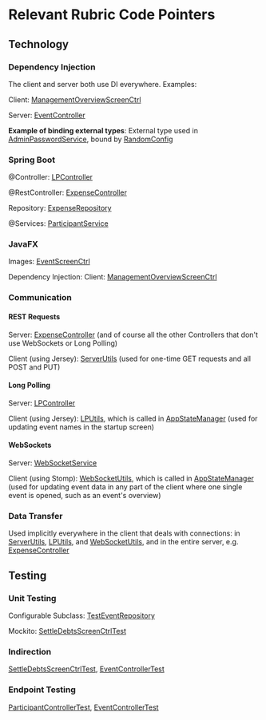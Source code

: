 # Relevant Rubric Code Pointers

## Technology

### Dependency Injection

The client and server both use DI everywhere. Examples:

Client: [ManagementOverviewScreenCtrl](/client/src/main/java/client/scenes/ManagementOverviewScreenCtrl.java)

Server: [EventController](/server/src/main/java/server/api/EventController.java)

**Example of binding external types**:
External type used in [AdminPasswordService](/server/src/main/java/server/api/AdminPasswordService.java), 
bound by [RandomConfig](/server/src/main/java/server/config/RandomConfig.java)

### Spring Boot

@Controller: [LPController](/server/src/main/java/server/api/LPController.java)

@RestController: [ExpenseController](/server/src/main/java/server/api/ExpenseController.java)

Repository: [ExpenseRepository](/server/src/main/java/server/database/ExpenseRepository.java)

@Services: [ParticipantService](/server/src/main/java/server/api/ParticipantService.java)

### JavaFX

Images: [EventScreenCtrl](/client/src/main/java/client/scenes/EventScreenCtrl.java)

Dependency Injection: Client: [ManagementOverviewScreenCtrl](/client/src/main/java/client/scenes/ManagementOverviewScreenCtrl.java)

### Communication

#### REST Requests

Server: [ExpenseController](/server/src/main/java/server/api/ExpenseController.java) (and of course all the other Controllers that don't use WebSockets or Long Polling)

Client (using Jersey): [ServerUtils](/client/src/main/java/client/utils/ServerUtils.java) (used for one-time GET requests and all POST and PUT)

#### Long Polling

Server: [LPController](/server/src/main/java/server/api/LPController.java)

Client (using Jersey): [LPUtils](/client/src/main/java/client/utils/LPUtils.java), which is called in [AppStateManager](/client/src/main/java/client/utils/AppStateManager.java) (used for updating event names in the startup screen)

#### WebSockets

Server: [WebSocketService](/server/src/main/java/server/websockets/WebSocketService.java)

Client (using Stomp): [WebSocketUtils](/client/src/main/java/client/utils/WebSocketUtils.java), which is called in [AppStateManager](/client/src/main/java/client/utils/AppStateManager.java) (used for updating event data in any part of the client where one single event is opened, such as an event's overview)

### Data Transfer

Used implicitly everywhere in the client that deals with connections: in [ServerUtils](/client/src/main/java/client/utils/ServerUtils.java), [LPUtils](/client/src/main/java/client/utils/LPUtils.java), and [WebSocketUtils](/client/src/main/java/client/utils/WebSocketUtils.java), and in the entire server, e.g. [ExpenseController](/server/src/main/java/server/api/ExpenseController.java)

## Testing

### Unit Testing

Configurable Subclass: [TestEventRepository](/server/src/test/java/server/api/TestEventRepository.java)

Mockito: [SettleDebtsScreenCtrlTest](/client/src/test/java/client/scenes/SettleDebtsScreenCtrlTest.java)

### Indirection

[SettleDebtsScreenCtrlTest](/client/src/test/java/client/scenes/SettleDebtsScreenCtrlTest.java), [EventControllerTest](/server/src/test/java/server/api/EventControllerTest.java)

### Endpoint Testing

[ParticipantControllerTest](/server/src/test/java/server/api/ParticipantControllerTest.java), [EventControllerTest](/server/src/test/java/server/api/EventControllerTest.java)

